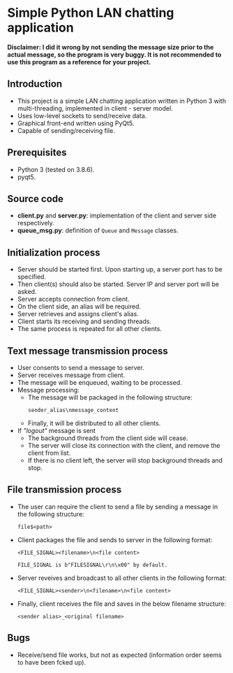 # Simple Python LAN chatting application

**Disclaimer: I did it wrong by not sending the message size prior to the actual message, so the program is very buggy. It is not recommended to use this program as a reference for your project.**

## Introduction
- This project is a simple LAN chatting application written in Python 3 with multi-threading, implemented in client - server model.
- Uses low-level sockets to send/receive data.
- Graphical front-end written using PyQt5.
- Capable of sending/receiving file.

## Prerequisites
- Python 3 (tested on 3.8.6).
- pyqt5.

## Source code
- **client.py** and **server.py**: implementation of the client and server side respectively.
- **queue_msg.py**: definition of ``Queue`` and ``Message`` classes.

## Initialization process
- Server should be started first. Upon starting up, a server port has to be specified.
- Then client(s) should also be started. Server IP and server port will be asked.
- Server accepts connection from client.
- On the client side, an alias will be required.
- Server retrieves and assigns client's alias.
- Client starts its receiving and sending threads.
- The same process is repeated for all other clients.

## Text message transmission process
- User consents to send a message to server.
- Server receives message from client.
- The message will be enqueued, waiting to be processed.
- Message processing:
    - The message will be packaged in the following structure:
        ```
        sender_alias\nmessage_content
        ```
    - Finally, it will be distributed to all other clients.
- If *"logout"* message is sent
    - The background threads from the client side will cease.
    - The server will close its connection with the client, and remove the client from list.
    - If there is no client left, the server will stop background threads and stop.
## File transmission process
- The user can require the client to send a file by sending a message in the following structure:
    ```
    file$<path>
    ```
- Client packages the file and sends to server in the following format:
    ```
    <FILE_SIGNAL><filename>\n<file content>

    FILE_SIGNAL is b"FILESIGNAL\r\n\x00" by default.
    ```
- Server reveives and broadcast to all other clients in the following format:
    ```
    <FILE_SIGNAL><sender>\n<filename>\n<file content>
    ```
- Finally, client receives the file and saves in the below filename structure:
    ```
    <sender alias>_<original filename>
    ```

## Bugs
- Receive/send file works, but not as expected (information order seems to have been fcked up).
